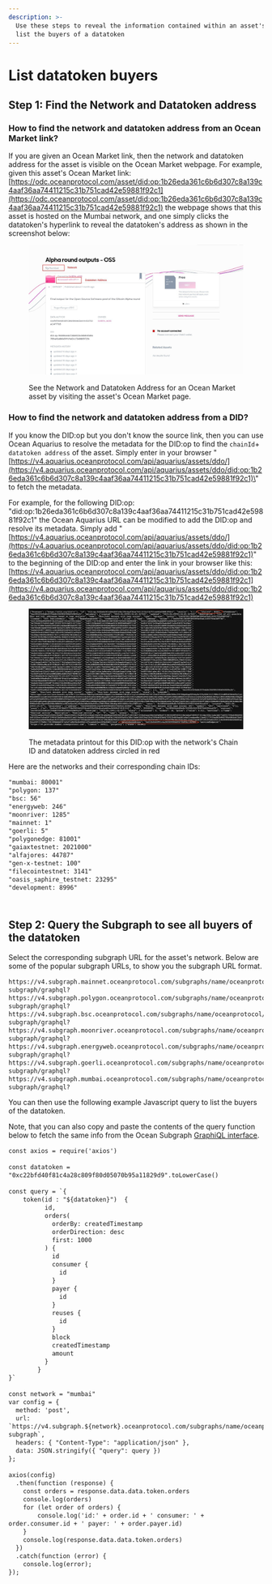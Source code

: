 ```yaml
---
description: >-
  Use these steps to reveal the information contained within an asset's DID and
  list the buyers of a datatoken
---
```


# List datatoken buyers

## Step 1: Find the Network and Datatoken address

### How to find the network and datatoken address from an Ocean Market link?

If you are given an Ocean Market link, then the network and datatoken address for the asset is visible on the Ocean Market webpage. For example, given this asset's Ocean Market link: [https://odc.oceanprotocol.com/asset/did:op:1b26eda361c6b6d307c8a139c4aaf36aa74411215c31b751cad42e59881f92c1](https://odc.oceanprotocol.com/asset/did:op:1b26eda361c6b6d307c8a139c4aaf36aa74411215c31b751cad42e59881f92c1) the webpage shows that this asset is hosted on the Mumbai network, and one simply clicks the datatoken's hyperlink to reveal the datatoken's address as shown in the screenshot below:

<figure><img src="../../.gitbook/assets/marketplace_data.jpg" alt="" width="563"><figcaption><p>See the Network and Datatoken Address for an Ocean Market asset by visiting the asset's Ocean Market page.</p></figcaption></figure>

### &#x20;How to find the network and datatoken address from a DID?

If you know the DID:op but you don't know the source link, then you can use Ocean Aquarius to resolve the metadata for the DID:op to find the `chainId`+ `datatoken address` of the asset. Simply enter in your browser "[https://v4.aquarius.oceanprotocol.com/api/aquarius/assets/ddo/](https://v4.aquarius.oceanprotocol.com/api/aquarius/assets/ddo/did:op:1b26eda361c6b6d307c8a139c4aaf36aa74411215c31b751cad42e59881f92c1)\<your did:op:XXX>" to fetch the metadata.

For example, for the following DID:op: "did:op:1b26eda361c6b6d307c8a139c4aaf36aa74411215c31b751cad42e59881f92c1" the Ocean Aquarius URL can be modified to add the DID:op and resolve its metadata. Simply add "[https://v4.aquarius.oceanprotocol.com/api/aquarius/assets/ddo/](https://v4.aquarius.oceanprotocol.com/api/aquarius/assets/ddo/did:op:1b26eda361c6b6d307c8a139c4aaf36aa74411215c31b751cad42e59881f92c1)" to the beginning of the DID:op and enter the link in your browser like this: [https://v4.aquarius.oceanprotocol.com/api/aquarius/assets/ddo/did:op:1b26eda361c6b6d307c8a139c4aaf36aa74411215c31b751cad42e59881f92c1](https://v4.aquarius.oceanprotocol.com/api/aquarius/assets/ddo/did:op:1b26eda361c6b6d307c8a139c4aaf36aa74411215c31b751cad42e59881f92c1)

<figure><img src="../../.gitbook/assets/network-and-datatoken-address.png" alt=""><figcaption><p>The metadata printout for this DID:op with the network's Chain ID and datatoken address circled in red</p></figcaption></figure>

Here are the networks and their corresponding chain IDs:

```
"mumbai: 80001"
"polygon: 137"
"bsc: 56"
"energyweb: 246"
"moonriver: 1285"
"mainnet: 1"
"goerli: 5"
"polygonedge: 81001"
"gaiaxtestnet: 2021000"
"alfajores: 44787"
"gen-x-testnet: 100"
"filecointestnet: 3141"
"oasis_saphire_testnet: 23295"
"development: 8996"
```

\
Step 2: Query the Subgraph to see all buyers of the datatoken
-------------------------------------------------------------

Select the corresponding subgraph URL for the asset's network. Below are some of the popular subgraph URLs, to show you the subgraph URL format.

```
https://v4.subgraph.mainnet.oceanprotocol.com/subgraphs/name/oceanprotocol/ocean-subgraph/graphql?
https://v4.subgraph.polygon.oceanprotocol.com/subgraphs/name/oceanprotocol/ocean-subgraph/graphql?
https://v4.subgraph.bsc.oceanprotocol.com/subgraphs/name/oceanprotocol/ocean-subgraph/graphql?
https://v4.subgraph.moonriver.oceanprotocol.com/subgraphs/name/oceanprotocol/ocean-subgraph/graphql?
https://v4.subgraph.energyweb.oceanprotocol.com/subgraphs/name/oceanprotocol/ocean-subgraph/graphql?
https://v4.subgraph.goerli.oceanprotocol.com/subgraphs/name/oceanprotocol/ocean-subgraph/graphql?
https://v4.subgraph.mumbai.oceanprotocol.com/subgraphs/name/oceanprotocol/ocean-subgraph/graphql?
```

You can then use the following example Javascript query to list the buyers of the datatoken.

Note, that you can also copy and paste the contents of the query function below to fetch the same info from the Ocean Subgraph [GraphiQL interface](https://v4.subgraph.mainnet.oceanprotocol.com/subgraphs/name/oceanprotocol/ocean-subgraph/graphql).&#x20;

```runkit  nodeVersion="18.x.x"
const axios = require('axios')

const datatoken = "0xc22bfd40f81c4a28c809f80d05070b95a11829d9".toLowerCase()

const query = `{ 
    token(id : "${datatoken}")  {
          id,
          orders(
            orderBy: createdTimestamp
            orderDirection: desc
            first: 1000
          ) {
            id
            consumer {
              id
            }
            payer {
              id
            }
            reuses {
              id
            }
            block
            createdTimestamp
            amount
          }
        }
}`

const network = "mumbai"
var config = {
  method: 'post',
  url: `https://v4.subgraph.${network}.oceanprotocol.com/subgraphs/name/oceanprotocol/ocean-subgraph`,
  headers: { "Content-Type": "application/json" },
  data: JSON.stringify({ "query": query })
};

axios(config)
  .then(function (response) {
    const orders = response.data.data.token.orders
    console.log(orders)
    for (let order of orders) {
        console.log('id:' + order.id + ' consumer: ' + order.consumer.id + ' payer: ' + order.payer.id)
    }
    console.log(response.data.data.token.orders)
  })
  .catch(function (error) {
    console.log(error);
});

```
